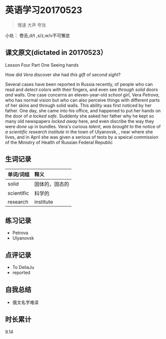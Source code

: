 # 英语学习20170523

> 慢速 大声 夸张

小处： 卷舌,d/t ,s/z,w/v不可懈怠

## 课文原文(dictated in 20170523）

Lesson Four  Part One Seeing hands 

How did _Vera_ discover she had _this gift_  of second _sight_?

Several cases have been reported in Russia recently, of people who can read and _detect_ colors with their fingers, and even see _through solid_ doors _and_ walls.
One case concerns an eleven-year-old _school_ girl, Vera _Petrova_, who has normal vision but _who_ can also perceive things with different parts of her skins and through solid walls.
This ability was first noticed by her father.
One day, she came into his office, and happened to put her hands on the door of _a locked safe_.
Suddenly she asked her father why he kept so many old newspapers _locked away_ here, and even discribe the way they were _done_ up in bundles.
Vera's curious _talent_, _was brought to_ the notice of _a scientific research institute_  in the town of Ulyanovsk, , near where she lives, and in April she was given a serious of tests by a speical commission of the Ministry of Health of Russian Federal Republic 

## 生词记录
| 单词/词组 | 释义  |
| :-----| :------|
| solid | 固体的，固态的 |
| scientific | 科学的 |
| research | institute |

## 练习记录
* Petrova
* Ulyanovsk

## 点评记录
* To DeliaJu
 * reported
 
## 自我总结
* 俄文名字难读

## 时长累计
9.14
